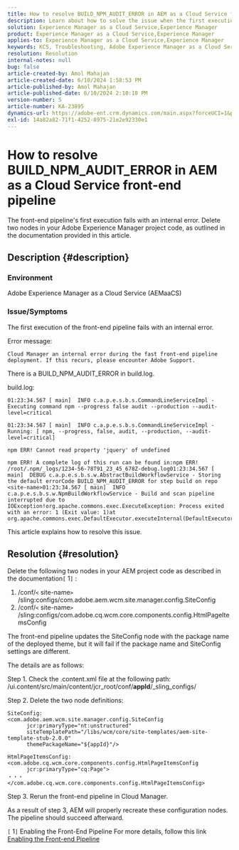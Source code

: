 ```yaml
---
title: How to resolve BUILD_NPM_AUDIT_ERROR in AEM as a Cloud Service front-end pipeline
description: Learn about how to solve the issue when the first execution of the front-end pipeline fails with an internal error in Adobe Experience Manager.
solution: Experience Manager as a Cloud Service,Experience Manager
product: Experience Manager as a Cloud Service,Experience Manager
applies-to: Experience Manager as a Cloud Service,Experience Manager
keywords: KCS, Troubleshooting, Adobe Experience Manager as a Cloud Service, AEM as a Cloud Service, BUILD_NPM_AUDIT_ERROR, AEMaaCS, front-end pipeline
resolution: Resolution
internal-notes: null
bug: false
article-created-by: Amol Mahajan
article-created-date: 6/10/2024 1:58:53 PM
article-published-by: Amol Mahajan
article-published-date: 6/10/2024 2:10:10 PM
version-number: 5
article-number: KA-23895
dynamics-url: https://adobe-ent.crm.dynamics.com/main.aspx?forceUCI=1&pagetype=entityrecord&etn=knowledgearticle&id=7a94468f-3127-ef11-840b-000d3a372703
exl-id: 14a82a82-71f1-4252-8975-21e2e92330e1
---
```

# How to resolve BUILD_NPM_AUDIT_ERROR in AEM as a Cloud Service front-end pipeline


The front-end pipeline's first execution fails with an internal error. Delete two nodes in your Adobe Experience Manager project code, as outlined in the documentation provided in this article.

## Description {#description}


### <b>Environment</b>

Adobe Experience Manager as a Cloud Service (AEMaaCS)



### <b>Issue/Symptoms</b>

The first execution of the front-end pipeline fails with an internal error.

Error message:


```
Cloud Manager an internal error during the fast front-end pipeline deployment. If this recurs, please encounter Adobe Support.
```




There is a BUILD_NPM_AUDIT_ERROR in build.log.

build.log:


```
01:23:34.567 [ main]  INFO c.a.p.e.s.b.s.CommandLineServiceImpl - Executing command npm --progress false audit --production --audit-level=critical

01:23:34.567 [ main]  INFO c.a.p.e.s.b.s.CommandLineServiceImpl - Running: [ npm, --progress, false, audit, --production, --audit-level=critical] 

npm ERR! Cannot read property 'jquery' of undefined
```







```
npm ERR! A complete log of this run can be found in:npm ERR! /root/.npm/_logs/1234-56-78T91_23_45_678Z-debug.log01:23:34.567 [ main]  DEBUG c.a.p.e.s.b.s.w.AbstractBuildWorkflowService - Storing the default errorCode BUILD_NPM_AUDIT_ERROR for step build on repo <site-name>01:23:34.567 [ main]  INFO c.a.p.e.s.b.s.w.NpmBuildWorkflowService - Build and scan pipeline interrupted due to IOException!org.apache.commons.exec.ExecuteException: Process exited with an error: 1 (Exit value: 1)at org.apache.commons.exec.DefaultExecutor.executeInternal(DefaultExecutor.java:404)
```


This article explains how to resolve this issue.




## Resolution {#resolution}


Delete the following two nodes in your AEM project code as described in the documentation`[` 1`]` :

1. /conf/`<` site-name`>` /sling:configs/com.adobe.aem.wcm.site.manager.config.SiteConfig
2. /conf/`<` site-name`>` /sling:configs/com.adobe.cq.wcm.core.components.config.HtmlPageItemsConfig

The front-end pipeline updates the SiteConfig node with the package name of the deployed theme, but it will fail if the package name and SiteConfig settings are different.

The details are as follows:

Step 1. Check the .content.xml file at the following path: 
/ui.content/src/main/content/jcr_root/conf/__appId__/_sling_configs/

Step 2. Delete the two node definitions:


```
SiteConfig:
<com.adobe.aem.wcm.site.manager.config.SiteConfig
      jcr:primaryType="nt:unstructured"
      siteTemplatePath="/libs/wcm/core/site-templates/aem-site-template-stub-2.0.0"
      themePackageName="${appId}"/>
```



```
HtmlPageItemsConfig:
<com.adobe.cq.wcm.core.components.config.HtmlPageItemsConfig
      jcr:primaryType="cq:Page">
・・・
</com.adobe.cq.wcm.core.components.config.HtmlPageItemsConfig>
```


Step 3. Rerun the front-end pipeline in Cloud Manager.

As a result of step 3, AEM will properly recreate these configuration nodes. The pipeline should succeed afterward.

`[` 1`]`  Enabling the Front-End Pipeline
For more details, follow this link [Enabling the Front-end Pipeline](https://experienceleague.adobe.com/en/docs/experience-manager-cloud-service/content/sites/administering/site-creation/enable-front-end-pipeline#technical-details)

